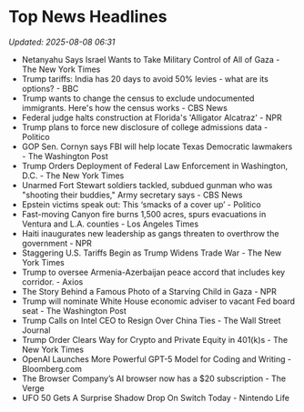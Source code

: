 # Top News Headlines

_Updated: 2025-08-08 06:31_

- Netanyahu Says Israel Wants to Take Military Control of All of Gaza - The New York Times
- Trump tariffs: India has 20 days to avoid 50% levies - what are its options? - BBC
- Trump wants to change the census to exclude undocumented immigrants. Here's how the census works - CBS News
- Federal judge halts construction at Florida's 'Alligator Alcatraz' - NPR
- Trump plans to force new disclosure of college admissions data - Politico
- GOP Sen. Cornyn says FBI will help locate Texas Democratic lawmakers - The Washington Post
- Trump Orders Deployment of Federal Law Enforcement in Washington, D.C. - The New York Times
- Unarmed Fort Stewart soldiers tackled, subdued gunman who was "shooting their buddies," Army secretary says - CBS News
- Epstein victims speak out: This ‘smacks of a cover up’ - Politico
- Fast-moving Canyon fire burns 1,500 acres, spurs evacuations in Ventura and L.A. counties - Los Angeles Times
- Haiti inaugurates new leadership as gangs threaten to overthrow the government - NPR
- Staggering U.S. Tariffs Begin as Trump Widens Trade War - The New York Times
- Trump to oversee Armenia-Azerbaijan peace accord that includes key corridor. - Axios
- The Story Behind a Famous Photo of a Starving Child in Gaza - NPR
- Trump will nominate White House economic adviser to vacant Fed board seat - The Washington Post
- Trump Calls on Intel CEO to Resign Over China Ties - The Wall Street Journal
- Trump Order Clears Way for Crypto and Private Equity in 401(k)s - The New York Times
- OpenAI Launches More Powerful GPT-5 Model for Coding and Writing - Bloomberg.com
- The Browser Company’s AI browser now has a $20 subscription - The Verge
- UFO 50 Gets A Surprise Shadow Drop On Switch Today - Nintendo Life